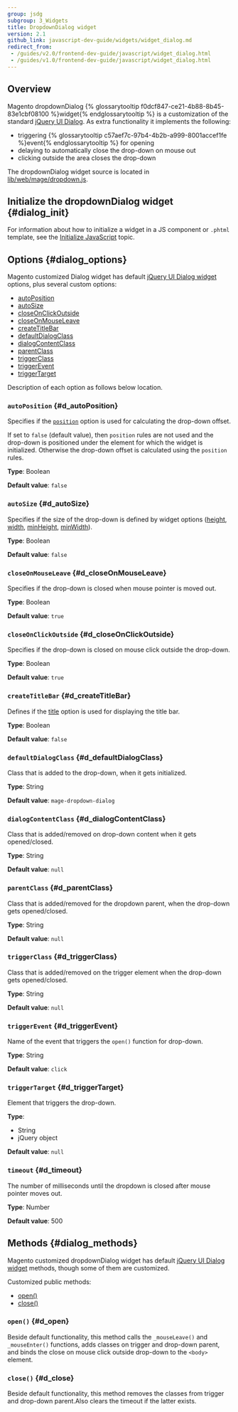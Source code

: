 ```yaml
---
group: jsdg
subgroup: 3_Widgets
title: DropdownDialog widget
version: 2.1
github_link: javascript-dev-guide/widgets/widget_dialog.md
redirect_from:
 - /guides/v2.0/frontend-dev-guide/javascript/widget_dialog.html
 - /guides/v1.0/frontend-dev-guide/javascript/widget_dialog.html
---
```

## Overview
Magento dropdownDialog {% glossarytooltip f0dcf847-ce21-4b88-8b45-83e1cbf08100 %}widget{% endglossarytooltip %} is a customization of the standard <a href="http://api.jqueryui.com/dialog/" target="_blank">jQuery UI Dialog</a>. As extra functionality it implements the following:
-   triggering {% glossarytooltip c57aef7c-97b4-4b2b-a999-8001accef1fe %}event{% endglossarytooltip %} for opening
-   delaying to automatically close the drop-down on mouse out
-   clicking outside the area closes the drop-down

The dropdownDialog widget source is located in [lib/web/mage/dropdown.js].

## Initialize the dropdownDialog widget {#dialog_init}

For information about how to initialize a widget in a JS component or `.phtml` template, see the [Initialize JavaScript] topic.

## Options {#dialog_options}
 
Magento customized Dialog widget has default <a href="http://api.jqueryui.com/dialog/" target="_blank">jQuery UI Dialog widget</a> options, plus several custom options:
-   [autoPosition](#d_autoPosition)
-   [autoSize](#d_autoSize)
-   [closeOnClickOutside](#d_closeOnClickOutside)
-   [closeOnMouseLeave](#d_closeOnMouseLeave)
-   [createTitleBar](#d_createTitleBar)
-   [defaultDialogClass](#d_defaultDialogClass)
-   [dialogContentClass](#d_dialogContentClass)
-   [parentClass](#d_parentClass)
-   [triggerClass](#d_triggerClass)
-   [triggerEvent](#d_triggerEvent)
-   [triggerTarget](#d_triggerTarget)

Description of each option as follows below location.

### `autoPosition`   {#d_autoPosition}

Specifies if the [`position`] option is used for calculating the drop-down offset. 

If set to `false` (default value), then `position` rules are not used and the drop-down is positioned under the element for which the widget is initialized. Otherwise the drop-down offset is calculated using the `position` rules.  

**Type**: Boolean

**Default value**: `false`


### `autoSize` {#d_autoSize}

Specifies if the size of the drop-down is defined by widget options ([height], [width], [minHeight], [minWidth]).

**Type**: Boolean

**Default value**: `false`


### `closeOnMouseLeave` {#d_closeOnMouseLeave}
Specifies if the drop-down is closed when mouse pointer is moved out.

**Type**: Boolean

**Default value**: `true`

### `closeOnClickOutside` {#d_closeOnClickOutside}
Specifies if the drop-down is closed on mouse click outside the drop-down.

**Type**: Boolean

**Default value**: `true`

### `createTitleBar` {#d_createTitleBar}
Defines if the [title] option is used for displaying the title bar.

**Type**: Boolean

**Default value**: `false`

### `defaultDialogClass` {#d_defaultDialogClass}
Class that is added to the drop-down, when it gets initialized.


**Type**: String

**Default value**: `mage-dropdown-dialog`

### `dialogContentClass` {#d_dialogContentClass}
Class that is added/removed on drop-down content when it gets opened/closed.

**Type**: String

**Default value**: `null`

### `parentClass` {#d_parentClass}
Class that is added/removed for the dropdown parent, when the drop-down gets opened/closed.

**Type**: String

**Default value**: `null`

### `triggerClass` {#d_triggerClass}
Class that is added/removed on the trigger element when the drop-down gets opened/closed.

**Type**: String

**Default value**: `null`

### `triggerEvent` {#d_triggerEvent}
Name of the event that triggers the `open()` function for drop-down.

**Type**: String

**Default value**: `click`


### `triggerTarget` {#d_triggerTarget}
Element that triggers the drop-down.

**Type**: 

- String
- jQuery object

**Default value**: `null`


### `timeout` {#d_timeout}
The number of milliseconds until the dropdown is closed after mouse pointer moves out.

**Type**: Number

**Default value**: 500


## Methods {#dialog_methods}
Magento customized dropdownDialog widget has default [jQuery UI Dialog widget] methods, though some of them are customized. 


Customized public methods:
-   [open()](#d_open)
-   [close()](#d_close)

### `open()` {#d_open}
Beside default functionality, this method calls the `_mouseLeave()` and `_mouseEnter()` functions, adds classes on trigger and drop-down parent, and binds the close on mouse click outside drop-down to the `<body>` element.

### `close()` {#d_close}
Beside default functionality, this method removes the classes from trigger and drop-down parent.Also clears the timeout if the latter exists.

[lib/web/mage/dropdown.js]: %7B%7B%20site.mage2000url%20%7D%7Dlib/web/mage/dropdown.js
[Initialize JavaScript]: %7B%7B%20page.baseurl%20%7D%7D/javascript-dev-guide/javascript/js_init.html
[`position`]: http://api.jqueryui.com/dialog/#option-position
[height]: http://api.jqueryui.com/dialog/#option-height
[width]: http://api.jqueryui.com/dialog/#option-width
[minHeight]: http://api.jqueryui.com/dialog/#option-minHeight
[minWidth]: http://api.jqueryui.com/dialog/#option-minWidth
[title]: http://api.jqueryui.com/dialog/#option-title
[jQuery UI Dialog widget]: http://api.jqueryui.com/dialog/